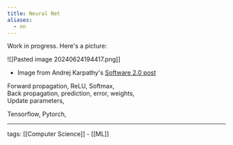 ```yaml
---
title: Neural Net
aliases:
  - nn
---
```

Work in progress. Here's a picture:  

![[Pasted image 20240624194417.png]]
- Image from Andrej Karpathy's [Software 2.0 post](https://karpathy.medium.com/software-2-0-a64152b37c35)

Forward propagation, ReLU, Softmax,  
Back propagation, prediction, error, weights,  
Update parameters,  

Tensorflow, Pytorch,  

---

tags: [[Computer Science]] - [[ML]]